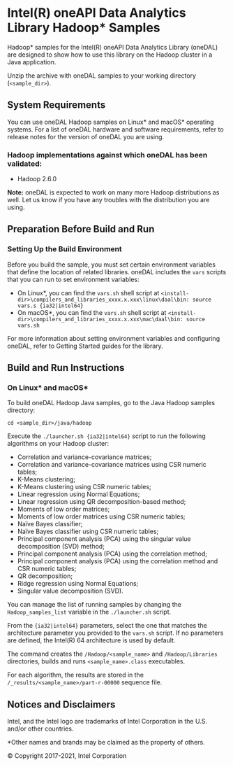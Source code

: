 # Intel(R) oneAPI Data Analytics Library Hadoop\* Samples

Hadoop\* samples for the Intel(R) oneAPI Data Analytics Library (oneDAL) are designed to show how to use this library on the Hadoop cluster in a Java application.

Unzip the archive with oneDAL samples to your working directory (`<sample_dir>`).

## System Requirements
You can use oneDAL Hadoop samples on Linux\* and macOS\* operating systems. For a list of oneDAL hardware and software requirements, refer to release notes for the version of oneDAL you are using.

### Hadoop implementations against which oneDAL has been validated:
- Hadoop 2.6.0

**Note:** oneDAL is expected to work on many more Hadoop distributions as well. Let us know if you have any troubles with the distribution you are using.

## Preparation Before Build and Run
### Setting Up the Build Environment 
Before you build the sample, you must set certain environment variables that define the location of related libraries. oneDAL includes the `vars` scripts that you can run to set environment variables:

- On Linux\*, you can find the `vars.sh` shell script at `<install-dir>\compilers_and_libraries_xxxx.x.xxx\linux\daal\bin:
source vars.s {ia32|intel64}`
- On macOS\*, you can find the `vars.sh` shell script at `<install-dir>\compilers_and_libraries_xxxx.x.xxx\mac\daal\bin:
source vars.sh`

For more information about setting environment variables and configuring oneDAL, refer to Getting Started guides for the library.

## Build and Run Instructions
### On Linux\* and macOS\*
To build oneDAL Hadoop Java samples, go to the Java Hadoop samples directory:

```
cd <sample_dir>/java/hadoop
```

Execute the `./launcher.sh {ia32|intel64}` script to run the following algorithms on your Hadoop cluster:

- Correlation and variance-covariance matrices;
- Correlation and variance-covariance matrices using CSR numeric tables;
- K-Means clustering;
- K-Means clustering using CSR numeric tables;
- Linear regression using Normal Equations;
- Linear regression using QR decomposition-based method;
- Moments of low order matrices;
- Moments of low order matrices using CSR numeric tables;
- Naïve Bayes classifier;
- Naïve Bayes classifier using CSR numeric tables;
- Principal component analysis (PCA) using the singular value decomposition (SVD) method;
- Principal component analysis (PCA) using the correlation method;
- Principal component analysis (PCA) using the correlation method and CSR numeric tables;
- QR decomposition;
- Ridge regression using Normal Equations;
- Singular value decomposition (SVD).

You can manage the list of running samples by changing the `Hadoop_samples_list` variable in the `./launcher.sh` script.

From the `{ia32|intel64}` parameters, select the one that matches the architecture parameter you provided to the `vars.sh` script. If no parameters are defined, the Intel(R) 64 architecture is used by default.

The command creates the `/Hadoop/<sample_name>` and `/Hadoop/Libraries` directories, builds and runs `<sample_name>.class` executables.

For each algorithm, the results are stored in the `/_results/<sample_name>/part-r-00000` sequence file.

## Notices and Disclaimers
Intel, and the Intel logo are trademarks of Intel Corporation in the U.S. and/or other countries.

\*Other names and brands may be claimed as the property of others.

&copy; Copyright 2017-2021, Intel Corporation

